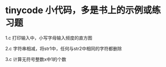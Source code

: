 tinycode
小代码，多是书上的示例或练习题
================================================================================
1.c			打印输入中，小写字母输入频度的直方图

2.c			字符串相减，将str1中，任何与str2中相同的字符都删除

3.c			计算无符号整数x中1的个数


